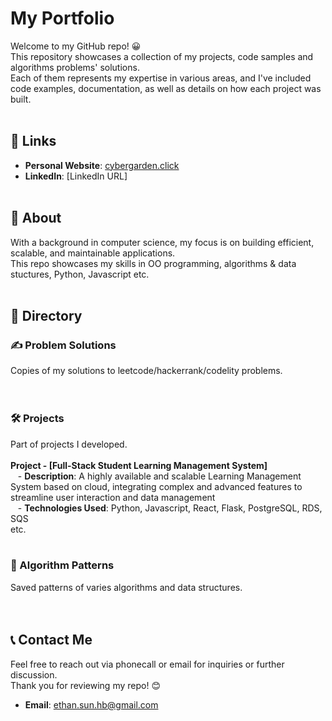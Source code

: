 # My Portfolio

Welcome to my GitHub repo! 😀  
This repository showcases a collection of my projects, code samples and algorithms problems' solutions.  
Each of them represents my expertise in various areas, and I've included code examples, documentation, as well as details on how each project was built.
<br><br>

## 🔗 Links

- **Personal Website**: [cybergarden.click](URL)
- **LinkedIn**: [LinkedIn URL]
<br><br>

## 📖 About

With a background in computer science, my focus is on building efficient, scalable, and maintainable applications.  
This repo showcases my skills in OO programming, algorithms & data stuctures, Python, Javascript etc.
<br><br>

## 📂 Directory
### ✍ Problem Solutions
Copies of my solutions to leetcode/hackerrank/codelity problems.  
<br><br>

### 🛠 Projects
Part of projects I developed.  
<br>
**Project - [Full-Stack Student Learning Management System]**  
&nbsp;&nbsp;    - **Description**: A highly available and scalable Learning Management System based on cloud, integrating complex and advanced features to streamline user interaction and data management  
&nbsp;&nbsp;    - **Technologies Used**: Python, Javascript, React, Flask, PostgreSQL, RDS, SQS  
etc.
<br><br>
<!--
2. **Project 2 - [Your Project Name]**
    - **Description**:
    - **Technologies Used**: 
    - **Highlights**:
    - **Demo**:
<br><br>
-->

### 📃 Algorithm Patterns
Saved patterns of varies algorithms and data structures.  
<br><br>

## 📞 Contact Me
Feel free to reach out via phonecall or email for inquiries or further discussion.  
Thank you for reviewing my repo! 😊  

- **Email**: [ethan.sun.hb@gmail.com](URL)

<br><br>
